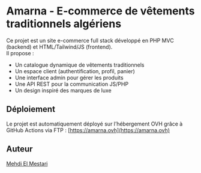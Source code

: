 # Amarna - E-commerce de vêtements traditionnels algériens

Ce projet est un site e-commerce full stack développé en PHP MVC (backend) et HTML/Tailwind/JS (frontend).  
Il propose :

- Un catalogue dynamique de vêtements traditionnels
- Un espace client (authentification, profil, panier)
- Une interface admin pour gérer les produits
- Une API REST pour la communication JS/PHP
- Un design inspiré des marques de luxe

## Déploiement

Le projet est automatiquement déployé sur l’hébergement OVH grâce à GitHub Actions via FTP :
[https://amarna.ovh](https://amarna.ovh)

## Auteur

[Mehdi El Mestari](https://github.com/mehdi-apdev)
